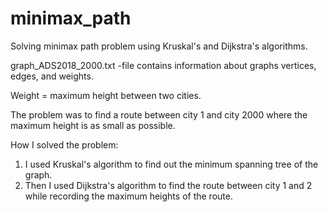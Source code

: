 # minimax_path
Solving minimax path problem using Kruskal's and Dijkstra's algorithms.

graph_ADS2018_2000.txt -file contains information about graphs vertices, edges, and weights.

Weight = maximum height between two cities.

The problem was to find a route between city 1 and city 2000 where the maximum height is as small as possible.

How I solved the problem:
1. I used Kruskal's algorithm to find out the minimum spanning tree of the graph.
2. Then I used Dijkstra's algorithm to find the route between city 1 and 2 while recording the maximum heights of the route.
